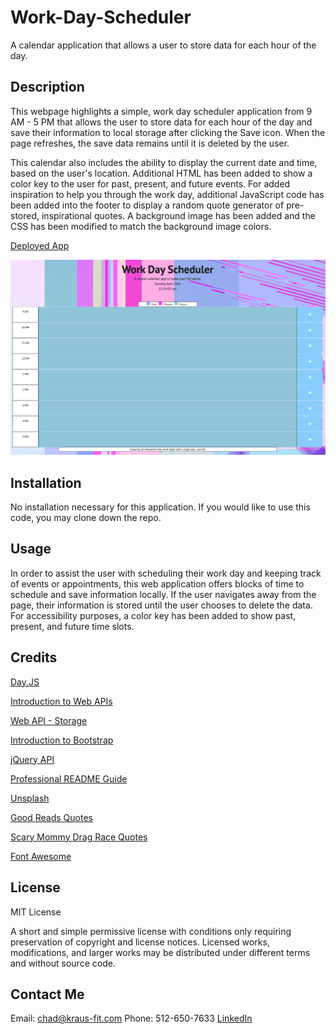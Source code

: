 # Work-Day-Scheduler
A calendar application that allows a user to store data for each hour of the day.

## Description

This webpage highlights a simple, work day scheduler application from 9 AM - 5 PM that allows the user to store data for each hour of the day and save their information to local storage after clicking the Save icon. When the page refreshes, the save data remains until it is deleted by the user.

This calendar also includes the ability to display the current date and time, based on the user's location. Additional HTML has been added to show a color key to the user for past, present, and future events. For added inspiration to help you through the work day, additional JavaScript code has been added into the footer to display a random quote generator of pre-stored, inspirational quotes. A background image has been added and the CSS has been modified to match the background image colors.

[Deployed App](https://chadkraus87.github.io/Work-Day-Scheduler)

![Front End Landing Page](assets/images/workdayscheduler.png)

## Installation

No installation necessary for this application. If you would like to use this code, you may clone down the repo.

## Usage

In order to assist the user with scheduling their work day and keeping track of events or appointments, this web application offers blocks of time to schedule and save information locally. If the user navigates away from the page, their information is stored until the user chooses to delete the data. For accessibility purposes, a color key has been added to show past, present, and future time slots.

## Credits

[Day.JS](https://day.js.org/)

[Introduction to Web APIs](https://developer.mozilla.org/en-US/docs/Learn/JavaScript/Client-side_web_APIs/Introduction)

[Web API - Storage](https://developer.mozilla.org/en-US/docs/Learn/JavaScript/Client-side_web_APIs/Introduction)

[Introduction to Bootstrap](https://getbootstrap.com/docs/4.1/getting-started/introduction/)

[jQuery API](https://api.jquery.com/)

[Professional README Guide](https://coding-boot-camp.github.io/full-stack/github/professional-readme-guide)

[Unsplash](https://unsplash.com/photos/LOaS_VCq1og)

[Good Reads Quotes](https://www.goodreads.com/quotes)

[Scary Mommy Drag Race Quotes](https://www.scarymommy.com/drag-race-quotes)

[Font Awesome](https://fontawesome.com/)


## License

MIT License

A short and simple permissive license with conditions only requiring preservation of copyright and license notices. Licensed works, modifications, and larger works may be distributed under different terms and without source code.

## Contact Me

Email: chad@kraus-fit.com
Phone: 512-650-7633
[LinkedIn](https://www.linkedin.com/in/chadwick-kraus/)